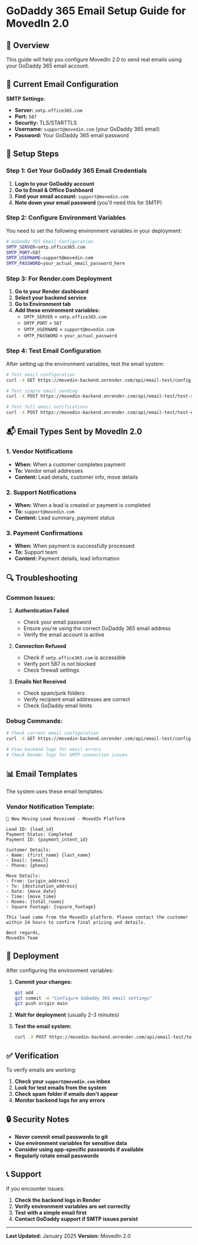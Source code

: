 # GoDaddy 365 Email Setup Guide for MovedIn 2.0

## 🎯 Overview
This guide will help you configure MovedIn 2.0 to send real emails using your GoDaddy 365 email account.

## 📧 Current Email Configuration

**SMTP Settings:**
- **Server:** `smtp.office365.com`
- **Port:** `587`
- **Security:** TLS/STARTTLS
- **Username:** `support@movedin.com` (your GoDaddy 365 email)
- **Password:** Your GoDaddy 365 email password

## 🔧 Setup Steps

### Step 1: Get Your GoDaddy 365 Email Credentials

1. **Login to your GoDaddy account**
2. **Go to Email & Office Dashboard**
3. **Find your email account:** `support@movedin.com`
4. **Note down your email password** (you'll need this for SMTP)

### Step 2: Configure Environment Variables

You need to set the following environment variables in your deployment:

```bash
# GoDaddy 365 Email Configuration
SMTP_SERVER=smtp.office365.com
SMTP_PORT=587
SMTP_USERNAME=support@movedin.com
SMTP_PASSWORD=your_actual_email_password_here
```

### Step 3: For Render.com Deployment

1. **Go to your Render dashboard**
2. **Select your backend service**
3. **Go to Environment tab**
4. **Add these environment variables:**
   - `SMTP_SERVER` = `smtp.office365.com`
   - `SMTP_PORT` = `587`
   - `SMTP_USERNAME` = `support@movedin.com`
   - `SMTP_PASSWORD` = `your_actual_password`

### Step 4: Test Email Configuration

After setting up the environment variables, test the email system:

```bash
# Test email configuration
curl -X GET https://movedin-backend.onrender.com/api/email-test/config

# Test simple email sending
curl -X POST https://movedin-backend.onrender.com/api/email-test/test-simple

# Test full email notifications
curl -X POST https://movedin-backend.onrender.com/api/email-test/test-email
```

## 📬 Email Types Sent by MovedIn 2.0

### 1. **Vendor Notifications**
- **When:** When a customer completes payment
- **To:** Vendor email addresses
- **Content:** Lead details, customer info, move details

### 2. **Support Notifications**
- **When:** When a lead is created or payment is completed
- **To:** `support@movedin.com`
- **Content:** Lead summary, payment status

### 3. **Payment Confirmations**
- **When:** When payment is successfully processed
- **To:** Support team
- **Content:** Payment details, lead information

## 🔍 Troubleshooting

### Common Issues:

1. **Authentication Failed**
   - Check your email password
   - Ensure you're using the correct GoDaddy 365 email address
   - Verify the email account is active

2. **Connection Refused**
   - Check if `smtp.office365.com` is accessible
   - Verify port 587 is not blocked
   - Check firewall settings

3. **Emails Not Received**
   - Check spam/junk folders
   - Verify recipient email addresses are correct
   - Check GoDaddy email limits

### Debug Commands:

```bash
# Check current email configuration
curl -X GET https://movedin-backend.onrender.com/api/email-test/config

# View backend logs for email errors
# Check Render logs for SMTP connection issues
```

## 📊 Email Templates

The system uses these email templates:

### Vendor Notification Template:
```
🚛 New Moving Lead Received - MovedIn Platform

Lead ID: {lead_id}
Payment Status: Completed
Payment ID: {payment_intent_id}

Customer Details:
- Name: {first_name} {last_name}
- Email: {email}
- Phone: {phone}

Move Details:
- From: {origin_address}
- To: {destination_address}
- Date: {move_date}
- Time: {move_time}
- Rooms: {total_rooms}
- Square Footage: {square_footage}

This lead came from the MovedIn platform. Please contact the customer within 24 hours to confirm final pricing and details.

Best regards,
MovedIn Team
```

## 🚀 Deployment

After configuring the environment variables:

1. **Commit your changes:**
   ```bash
   git add .
   git commit -m "Configure GoDaddy 365 email settings"
   git push origin main
   ```

2. **Wait for deployment** (usually 2-3 minutes)

3. **Test the email system:**
   ```bash
   curl -X POST https://movedin-backend.onrender.com/api/email-test/test-simple
   ```

## ✅ Verification

To verify emails are working:

1. **Check your `support@movedin.com` inbox**
2. **Look for test emails from the system**
3. **Check spam folder if emails don't appear**
4. **Monitor backend logs for any errors**

## 🔒 Security Notes

- **Never commit email passwords to git**
- **Use environment variables for sensitive data**
- **Consider using app-specific passwords if available**
- **Regularly rotate email passwords**

## 📞 Support

If you encounter issues:

1. **Check the backend logs in Render**
2. **Verify environment variables are set correctly**
3. **Test with a simple email first**
4. **Contact GoDaddy support if SMTP issues persist**

---

**Last Updated:** January 2025
**Version:** MovedIn 2.0
